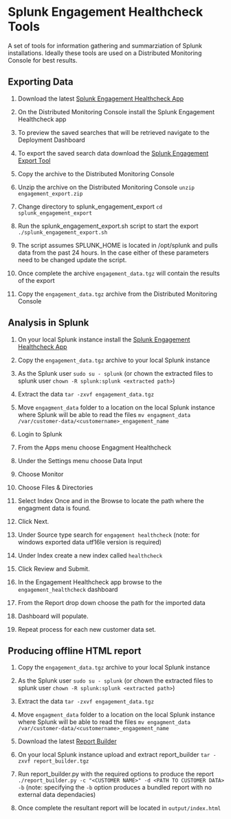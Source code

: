 # Splunk Engagement Healthcheck Tools

A set of tools for information gathering and summarziation of Splunk installations. Ideally these tools are used on a Distributed Monitoring Console for best results.

## Exporting Data

1. Download the latest [Splunk Engagement Healthcheck App](
https://github.com/mobia-security-services/splunk-engagement-healthcheck/releases/latest/download/engagement_healthcheck.tgz)

2. On the Distributed Monitoring Console install the Splunk Engagement Healthcheck app

3. To preview the saved searches that will be retrieved navigate to the Deployment Dashboard

4. To export the saved search data download the [Splunk Engagement Export Tool](https://github.com/mobia-security-services/splunk-engagement-healthcheck/releases/latest/download/engagement_export.zip)

5. Copy the archive to the Distributed Monitoring Console

6. Unzip the archive on the Distributed Monitoring Console `unzip engagement_export.zip`

7. Change directory to splunk_engagement_export `cd splunk_engagement_export`

8. Run the splunk_engagement_export.sh script to start the export `./splunk_engagement_export.sh`

9. The script assumes SPLUNK_HOME is located in /opt/splunk and pulls data from the past 24 hours. In the case either of these parameters need to be changed update the script.

10. Once complete the archive `engagement_data.tgz` will contain the results of the export

11. Copy the `engagement_data.tgz` archive from the Distributed Monitoring Console

## Analysis in Splunk

1. On your local Splunk instance install the [Splunk Engagement Healthcheck App](
https://github.com/mobia-security-services/splunk-engagement-healthcheck/releases/latest/download/engagement_healthcheck.tgz)

2. Copy the `engagement_data.tgz` archive to your local Splunk instance

3. As the Splunk user `sudo su - splunk` (or chown the extracted files to splunk user `chown -R splunk:splunk <extracted path>`)

3. Extract the data `tar -zxvf engagement_data.tgz`

4. Move `engagment_data` folder to a location on the local Splunk instance where Splunk will be able to read the files `mv engagment_data /var/customer-data/<customername>_engagement_name`

5. Login to Splunk

6. From the Apps menu choose Engagment Healthcheck

7. Under the Settings menu choose Data Input

8. Choose Monitor

9. Choose Files & Directories

10. Select Index Once and in the Browse to locate the path where the engagment data is found. 

11. Click Next.

12. Under Source type search for `engagement healthcheck` (note: for windows exported data utf16le version is required)

13. Under Index create a new index called `healthcheck`

14. Click Review and Submit.

15. In the Engagement Healthcheck app browse to the `engagement_healthcheck` dashboard

16. From the Report drop down choose the path for the imported data

17. Dashboard will populate.

18. Repeat process for each new customer data set.

## Producing offline HTML report

1. Copy the `engagement_data.tgz` archive to your local Splunk instance

2. As the Splunk user `sudo su - splunk` (or chown the extracted files to splunk user `chown -R splunk:splunk <extracted path>`)

3. Extract the data `tar -zxvf engagement_data.tgz`

4. Move `engagment_data` folder to a location on the local Splunk instance where Splunk will be able to read the files `mv engagment_data /var/customer-data/<customername>_engagement_name`

5. Download the latest [Report Builder](https://github.com/mobia-security-services/splunk-engagement-healthcheck/releases/latest/download/report_builder.tgz)

6. On your local Splunk instance upload and extract report_builder `tar -zxvf report_builder.tgz`

8. Run report_builder.py with the required options to produce the report `./report_builder.py -c "<CUSTOMER NAME>" -d <PATH TO CUSTOMER DATA> -b` (note: specifying the `-b` option produces a bundled report with no external data dependacies)

9. Once complete the resultant report will be located in `output/index.html`
